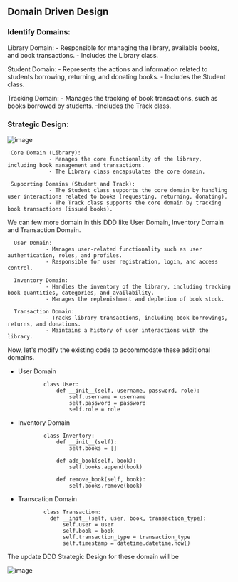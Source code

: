 ## Domain Driven Design 

### Identify Domains:

  Library Domain:
                 - Responsible for managing the library, available books, and book transactions.
                 - Includes the Library class.
  
  Student Domain:
                 - Represents the actions and information related to students borrowing, returning, and donating books.
                 - Includes the Student class.
                 
   Tracking Domain:
                 - Manages the tracking of book transactions, such as books borrowed by students.
                 -Includes the Track class.

### Strategic Design:
![image](https://github.com/Harshethabm9/Library-Management-System-project/assets/148848257/01883235-43d1-4094-b39f-cd9056d02962)

     Core Domain (Library):
                 - Manages the core functionality of the library, including book management and transactions.
                 - The Library class encapsulates the core domain.
                 
     Supporting Domains (Student and Track):
                 - The Student class supports the core domain by handling user interactions related to books (requesting, returning, donating).
                 - The Track class supports the core domain by tracking book transactions (issued books).

We can few more domain in this DDD like User Domain, Inventory Domain and Transaction Domain.

      User Domain:
                - Manages user-related functionality such as user authentication, roles, and profiles.
                - Responsible for user registration, login, and access control.

      Inventory Domain:
                - Handles the inventory of the library, including tracking book quantities, categories, and availability.
                - Manages the replenishment and depletion of book stock.

      Transaction Domain:
                - Tracks library transactions, including book borrowings, returns, and donations.
                - Maintains a history of user interactions with the library.

Now, let's modify the existing code to accommodate these additional domains. 
  
- User Domain
  
              class User:
                  def __init__(self, username, password, role):
                      self.username = username
                      self.password = password
                      self.role = role
- Inventory Domain
  
              class Inventory:
                  def __init__(self):
                      self.books = []
              
                  def add_book(self, book):
                      self.books.append(book)
              
                  def remove_book(self, book):
                      self.books.remove(book)

- Transcation Domain
 
              class Transaction:
                def __init__(self, user, book, transaction_type):
                    self.user = user
                    self.book = book
                    self.transaction_type = transaction_type
                    self.timestamp = datetime.datetime.now()

The update DDD Strategic Design for these domain will be 

![image](https://github.com/Harshethabm9/Library-Management-System-project/assets/148848257/29785c73-bcb9-4396-9dda-8e0731600a8f)






  

